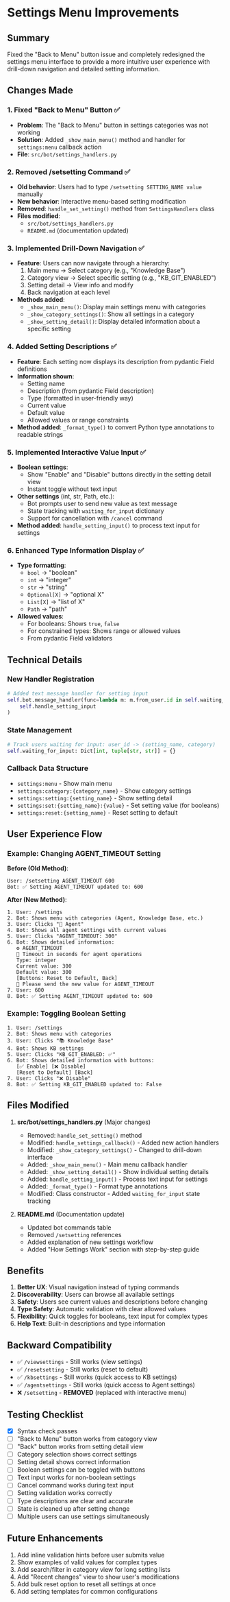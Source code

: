 # Settings Menu Improvements

## Summary

Fixed the "Back to Menu" button issue and completely redesigned the settings menu interface to provide a more intuitive user experience with drill-down navigation and detailed setting information.

## Changes Made

### 1. Fixed "Back to Menu" Button ✅
- **Problem**: The "Back to Menu" button in settings categories was not working
- **Solution**: Added `_show_main_menu()` method and handler for `settings:menu` callback action
- **File**: `src/bot/settings_handlers.py`

### 2. Removed /setsetting Command ✅
- **Old behavior**: Users had to type `/setsetting SETTING_NAME value` manually
- **New behavior**: Interactive menu-based setting modification
- **Removed**: `handle_set_setting()` method from `SettingsHandlers` class
- **Files modified**: 
  - `src/bot/settings_handlers.py`
  - `README.md` (documentation updated)

### 3. Implemented Drill-Down Navigation ✅
- **Feature**: Users can now navigate through a hierarchy:
  1. Main menu → Select category (e.g., "Knowledge Base")
  2. Category view → Select specific setting (e.g., "KB_GIT_ENABLED")
  3. Setting detail → View info and modify
  4. Back navigation at each level
- **Methods added**:
  - `_show_main_menu()`: Display main settings menu with categories
  - `_show_category_settings()`: Show all settings in a category
  - `_show_setting_detail()`: Display detailed information about a specific setting

### 4. Added Setting Descriptions ✅
- **Feature**: Each setting now displays its description from pydantic Field definitions
- **Information shown**:
  - Setting name
  - Description (from pydantic Field description)
  - Type (formatted in user-friendly way)
  - Current value
  - Default value
  - Allowed values or range constraints
- **Method added**: `_format_type()` to convert Python type annotations to readable strings

### 5. Implemented Interactive Value Input ✅
- **Boolean settings**: 
  - Show "Enable" and "Disable" buttons directly in the setting detail view
  - Instant toggle without text input
- **Other settings** (int, str, Path, etc.):
  - Bot prompts user to send new value as text message
  - State tracking with `waiting_for_input` dictionary
  - Support for cancellation with `/cancel` command
- **Method added**: `handle_setting_input()` to process text input for settings

### 6. Enhanced Type Information Display ✅
- **Type formatting**: 
  - `bool` → "boolean"
  - `int` → "integer"
  - `str` → "string"
  - `Optional[X]` → "optional X"
  - `List[X]` → "list of X"
  - `Path` → "path"
- **Allowed values**:
  - For booleans: Shows `true`, `false`
  - For constrained types: Shows range or allowed values
  - From pydantic Field validators

## Technical Details

### New Handler Registration
```python
# Added text message handler for setting input
self.bot.message_handler(func=lambda m: m.from_user.id in self.waiting_for_input)(
    self.handle_setting_input
)
```

### State Management
```python
# Track users waiting for input: user_id -> (setting_name, category)
self.waiting_for_input: Dict[int, tuple[str, str]] = {}
```

### Callback Data Structure
- `settings:menu` - Show main menu
- `settings:category:{category_name}` - Show category settings
- `settings:setting:{setting_name}` - Show setting detail
- `settings:set:{setting_name}:{value}` - Set setting value (for booleans)
- `settings:reset:{setting_name}` - Reset setting to default

## User Experience Flow

### Example: Changing AGENT_TIMEOUT Setting

**Before (Old Method)**:
```
User: /setsetting AGENT_TIMEOUT 600
Bot: ✅ Setting AGENT_TIMEOUT updated to: 600
```

**After (New Method)**:
```
1. User: /settings
2. Bot: Shows menu with categories (Agent, Knowledge Base, etc.)
3. User: Clicks "🤖 Agent"
4. Bot: Shows all agent settings with current values
5. User: Clicks "AGENT_TIMEOUT: 300"
6. Bot: Shows detailed information:
   ⚙️ AGENT_TIMEOUT
   📝 Timeout in seconds for agent operations
   Type: integer
   Current value: 300
   Default value: 300
   [Buttons: Reset to Default, Back]
   💬 Please send the new value for AGENT_TIMEOUT
7. User: 600
8. Bot: ✅ Setting AGENT_TIMEOUT updated to: 600
```

### Example: Toggling Boolean Setting

```
1. User: /settings
2. Bot: Shows menu with categories
3. User: Clicks "📚 Knowledge Base"
4. Bot: Shows KB settings
5. User: Clicks "KB_GIT_ENABLED: ✅"
6. Bot: Shows detailed information with buttons:
   [✅ Enable] [❌ Disable]
   [Reset to Default] [Back]
7. User: Clicks "❌ Disable"
8. Bot: ✅ Setting KB_GIT_ENABLED updated to: False
```

## Files Modified

1. **src/bot/settings_handlers.py** (Major changes)
   - Removed: `handle_set_setting()` method
   - Modified: `handle_settings_callback()` - Added new action handlers
   - Modified: `_show_category_settings()` - Changed to drill-down interface
   - Added: `_show_main_menu()` - Main menu callback handler
   - Added: `_show_setting_detail()` - Show individual setting details
   - Added: `handle_setting_input()` - Process text input for settings
   - Added: `_format_type()` - Format type annotations
   - Modified: Class constructor - Added `waiting_for_input` state tracking

2. **README.md** (Documentation update)
   - Updated bot commands table
   - Removed `/setsetting` references
   - Added explanation of new settings workflow
   - Added "How Settings Work" section with step-by-step guide

## Benefits

1. **Better UX**: Visual navigation instead of typing commands
2. **Discoverability**: Users can browse all available settings
3. **Safety**: Users see current values and descriptions before changing
4. **Type Safety**: Automatic validation with clear allowed values
5. **Flexibility**: Quick toggles for booleans, text input for complex types
6. **Help Text**: Built-in descriptions and type information

## Backward Compatibility

- ✅ `/viewsettings` - Still works (view settings)
- ✅ `/resetsetting` - Still works (reset to default)
- ✅ `/kbsettings` - Still works (quick access to KB settings)
- ✅ `/agentsettings` - Still works (quick access to Agent settings)
- ❌ `/setsetting` - **REMOVED** (replaced with interactive menu)

## Testing Checklist

- [x] Syntax check passes
- [ ] "Back to Menu" button works from category view
- [ ] "Back" button works from setting detail view
- [ ] Category selection shows correct settings
- [ ] Setting detail shows correct information
- [ ] Boolean settings can be toggled with buttons
- [ ] Text input works for non-boolean settings
- [ ] Cancel command works during text input
- [ ] Setting validation works correctly
- [ ] Type descriptions are clear and accurate
- [ ] State is cleaned up after setting change
- [ ] Multiple users can use settings simultaneously

## Future Enhancements

1. Add inline validation hints before user submits value
2. Show examples of valid values for complex types
3. Add search/filter in category view for long setting lists
4. Add "Recent changes" view to show user's modifications
5. Add bulk reset option to reset all settings at once
6. Add setting templates for common configurations
